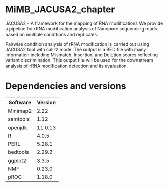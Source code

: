 # MiMB_JACUSA2_chapter
JACUSA2 - A framework for the mapping of RNA modifications
We provide a pipeline for rRNA modification analysis of Nanopore sequencing reads based on multiple conditions and replicates.

Pairwise condition analysis of rRNA modification is carried out using JACUSA2 tool with call-2 mode. The output is a BED file with many information including Mismatch, Insertion, and Deletion scores reflecting variant discrimination. This output file will be used for the downstream analysis of rRNA modification detection and its evaluation.

# Dependencies and versions
Software | Version 
--- | ---
Minimap2 | 2.22
samtools | 1.12
openjdk | 11.0.13
R | 4.0.5
PERL | 5.28.1
bedtools | 2.29.2
ggplot2 | 3.3.5
NMF | 0.23.0
pROC | 1.18.0
